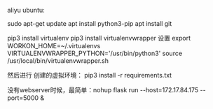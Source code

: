 aliyu ubuntu:

sudo apt-get update
apt install python3-pip
apt install git

pip3 install virtualenv
pip3 install virtualenvwrapper
设置
export WORKON_HOME=~/.virtualenvs
VIRTUALENVWRAPPER_PYTHON='/usr/bin/python3'
source /usr/local/bin/virtualenvwrapper.sh

然后进行 创建的虚拟环境：
pip3  install -r requirements.txt

没有webserver时候，最简单：nohup flask run --host=172.17.84.175  --port=5000 &


